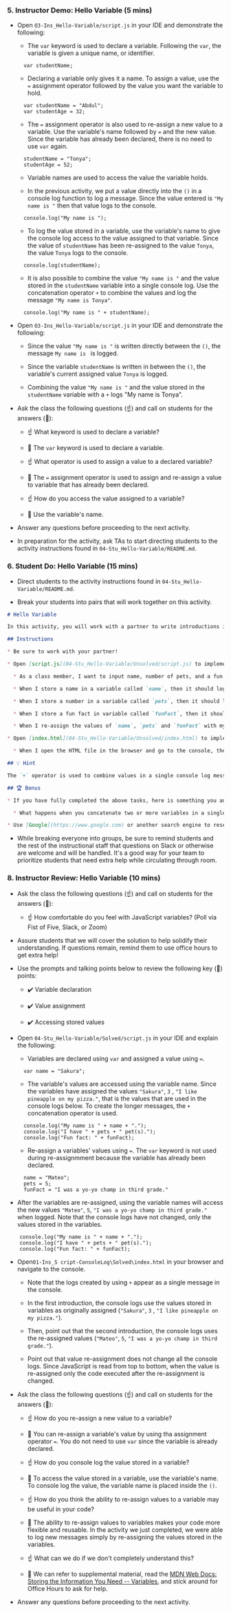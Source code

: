 ### 5. Instructor Demo: Hello Variable (5 mins) 

* Open `O3-Ins_Hello-Variable/script.js` in your IDE and demonstrate the following:

  * The `var` keyword is used to declare a variable. Following the `var`, the variable is given a unique name, or identifier.

  ```
    var studentName;
  ```

  * Declaring a variable only gives it a name. To assign a value, use the `=` assignment operator followed by the value you want the variable to hold. 

  ```
    var studentName = "Abdul";
    var studentAge = 32;
  ```

  * The `=` assignment operator is also used to re-assign a new value to a variable. Use the variable's name followed by `=` and the new value. Since the variable has already been declared, there is no need to use `var` again.

  ```
    studentName = "Tonya";
    studentAge = 52;
  ``` 

  * Variable names are used to access the value the variable holds. 

  * In the previous activity, we put a value directly into the `()` in a console log function to log a message. Since the value entered is `"My name is "` then that value logs to the console. 

  ```
    console.log("My name is ");
  ```

  * To log the value stored in a variable, use the variable's name to give the console log access to the value assigned to that variable. Since the value of `studentName` has been re-assigned to the value `Tonya`, the value `Tonya` logs to the console. 

  ```
    console.log(studentName);
  ```
 
  * It is also possible to combine the value `"My name is "` and the value stored in the `studentName` variable into a single console log. Use the concatenation operator `+` to combine the values and log the message `"My name is Tonya"`.

  ```
    console.log("My name is " + studentName);
  ```
  
* Open `O3-Ins_Hello-Variable/script.js` in your IDE and demonstrate the following:

  * Since the value `"My name is "` is written directly between the `()`, the message `My name is ` is logged.

  * Since the variable `studentName` is written in between the `()`, the variable's current assigned value `Tonya` is logged. 

  * Combining the value `"My name is "` and the value stored in the `studentName` variable with a `+` logs "My name is Tonya". 
  
* Ask the class the following questions (☝️) and call on students for the answers (🙋):

  * ☝️ What keyword is used to declare a variable? 

  * 🙋 The `var` keyword is used to declare a variable. 

  * ☝️ What operator is used to assign a value to a declared variable?  

  * 🙋 The `=` assignment operator is used to assign and re-assign a value to variable that has already been declared. 

  * ☝️ How do you access the value assigned to a variable?  

  * 🙋 Use the variable's name.  

* Answer any questions before proceeding to the next activity.

* In preparation for the activity, ask TAs to start directing students to the activity instructions found in `04-Stu_Hello-Variable/README.md`.

### 6. Student Do: Hello Variable (15 mins) 

* Direct students to the activity instructions found in `04-Stu_Hello-Variable/README.md`.

* Break your students into pairs that will work together on this activity.

```md
# Hello Variable 

In this activity, you will work with a partner to write introductions in the console using console.log() and variables.

## Instructions

* Be sure to work with your partner!

* Open [script.js](04-Stu_Hello-Variable/Unsolved/script.js) to implement the following features:

  * As a class member, I want to input name, number of pets, and a fun fact about myself and log an introduction to the console. Then, by only re-assigning the variables, I want to introduce my partner.

  * When I store a name in a variable called `name`, then it should log this introduction line to the console: "My name is `VALUE_STORED_IN_VARIABLE_NAME`."

  * When I store a number in a variable called `pets`, then it should log this introduction line to the console:  "I have `VALUE_STORED_IN_VARIABLE_PETS` pet(s)."

  * When I store a fun fact in variable called `funFact`, then it should log this introduction line to the console: "Fun fact: `VALUE_STORED_IN_VARIABLE_FUNFACT`"

  * When I re-assign the values of `name`, `pets` and `funFact` with my new partner's information the introduction messages above should reflect the new values.

* Open [index.html](04-Stu_Hello-Variable/Unsolved/index.html) to implement the following features:

  * When I open the HTML file in the browser and go to the console, the logs should appear. 

## 💡 Hint

The `+` operator is used to combine values in a single console log message.

## 🏆 Bonus

* If you have fully completed the above tasks, here is something you and your partner can work through as an added challenge to further your knowledge:

  * What happens when you concatenate two or more variables in a single console log using `+`? Is the result what you expected? Why or why not? 

* Use [Google](https://www.google.com) or another search engine to research the above.

```

* While breaking everyone into groups, be sure to remind students and the rest of the instructional staff that questions on Slack or otherwise are welcome and will be handled. It's a good way for your team to prioritize students that need extra help while circulating through room.

### 8. Instructor Review: Hello Variable (10 mins) 

* Ask the class the following questions (☝️) and call on students for the answers (🙋):

  * ☝️ How comfortable do you feel with JavaScript variables? (Poll via Fist of Five, Slack, or Zoom)

* Assure students that we will cover the solution to help solidify their understanding. If questions remain, remind them to use office hours to get extra help!

* Use the prompts and talking points below to review the following key (🔑) points:

  * ✔️ Variable declaration

  * ✔️ Value assignment

  * ✔️ Accessing stored values

* Open `04-Stu_Hello-Variable/Solved/script.js` in your IDE and explain the following: 

  * Variables are declared using `var` and assigned a value using `=`.

  ```
    var name = "Sakura";
  ```

  * The variable's values are accessed using the variable name. Since the variables have assigned the values `"Sakura"`, `3` , `"I like pineapple on my pizza."`, that is the values that are used in the console logs below.  To create the longer messages, the `+` concatenation operator is used.

  ```
    console.log("My name is " + name + ".");
    console.log("I have " + pets + " pet(s).");
    console.log("Fun fact: " + funFact);
  ```

  * Re-assign a variables' values using  `=`. The `var` keyword is not used during re-assignmment because the variable has already been declared.

  ```
    name = "Mateo";
    pets = 5;
    funFact = "I was a yo-yo champ in third grade."
  ```

 * After the variables are re-assigned, using the variable names will access the new values `"Mateo"`, `5`, `"I was a yo-yo champ in third grade."` when logged. Note that the console logs have not changed, only the values stored in the variables.

```
    console.log("My name is " + name + ".");
    console.log("I have " + pets + " pet(s).");
    console.log("Fun fact: " + funFact);
```

* Open`01-Ins_S cript-ConsoleLog\Solved\index.html` in your browser and navigate to the console. 

    * Note that the logs created by using `+` appear as a single message in the console. 

    * In the first introduction, the console logs use the values stored in variables as originally assigned (`"Sakura"`, `3` , `"I like pineapple on my pizza."`). 

    * Then, point out that the second introduction, the console logs uses the re-assigned values (`"Mateo"`, `5`, `"I was a yo-yo champ in third grade."`). 
    
    * Point out that value re-assignment does not change all the console logs. Since JavaScript is read from top to bottom, when the value is re-assigned only the code executed after the re-assignment is changed. 

* Ask the class the following questions (☝️) and call on students for the answers (🙋):

    * ☝️ How do you re-assign a new value to a variable?  

    * 🙋 You can re-assign a variable's value by using tha assignment operator `=`. You do not need to use `var` since the variable is already declared. 

    * ☝️ How do you console log the value stored in a variable? 

    * 🙋 To access the value stored in a variable, use the variable's name. To console log the value, the variable name is placed inside the `()`. 

    * ☝️ How do you think the ability to re-assign values to a variable may be useful in your code? 

    * 🙋 The ability to re-assign values to variables makes your code more flexible and reusable. In the activity we just completed, we were able to log new messages simply by re-assigning the values stored in the variables. 

    * ☝️ What can we do if we don't completely understand this?

    * 🙋 We can refer to supplemental material, read the [MDN Web Docs: Storing the Information You Need -- Variables](https://developer.mozilla.org/en-US/docs/Learn/JavaScript/First_steps/Variables), and stick around for Office Hours to ask for help.

* Answer any questions before proceeding to the next activity.

